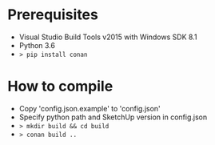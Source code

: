 # Prerequisites

  - Visual Studio Build Tools v2015 with Windows SDK 8.1
  - Python 3.6
  - `> pip install conan`

# How to compile

  - Copy 'config.json.example' to 'config.json'
  - Specify python path and SketchUp version in config.json
  - `> mkdir build && cd build`
  - `> conan build ..`
